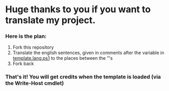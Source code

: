 # Huge thanks to you if you want to translate my project.
### Here is the plan:
1. Fork this repository
2. Translate the english sentences, given in comments after the variable in [template.lang.ps1](./template.lang.ps1) to the places between the \"\'s
3. Fork back
### That's it! You will get credits when the template is loaded (via the Write-Host cmdlet)